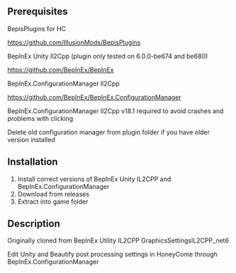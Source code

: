 ## Prerequisites
BepisPlugins for HC

https://github.com/IllusionMods/BepisPlugins

BepInEx Unity Il2Cpp (plugin only tested on 6.0.0-be674 and be680)

https://github.com/BepInEx/BepInEx

BepInEx.ConfigurationManager Il2Cpp

https://github.com/BepInEx/BepInEx.ConfigurationManager

BepInEx.ConfigurationManager Il2Cpp v18.1 required to avoid crashes and problems with clicking

Delete old configuration manager from plugin folder if you have older version installed


## Installation
1. Install correct versions of BepInEx Unity IL2CPP and BepInEx.ConfigurationManager
2. Download from releases
3. Extract into game folder

## Description
Originally cloned from BepInEx Utility IL2CPP GraphicsSettingsIL2CPP_net6

Edit Unity and Beautify post processing settings in HoneyCome through BepInEx.ConfigurationManager
